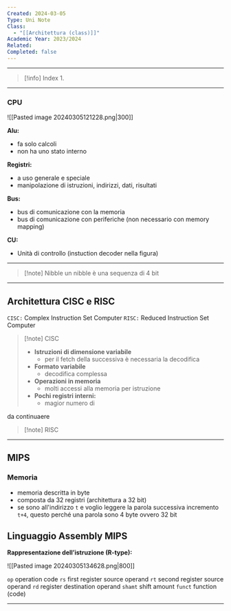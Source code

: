```yaml
---
Created: 2024-03-05
Type: Uni Note
Class:
  - "[[Architettura (class)]]"
Academic Year: 2023/2024
Related: 
Completed: false
---
```

---

>[!info] Index
>1. 

---
### CPU
![[Pasted image 20240305121228.png|300]]

**Alu:**
- fa solo calcoli 
- non ha uno stato interno

**Registri:**
- a uso generale e speciale
- manipolazione di istruzioni, indirizzi, dati, risultati

**Bus:**
- bus di comunicazione con la memoria 
- bus di comunicazione con periferiche (non necessario con memory mapping)

**CU:** 
- Unità di controllo (instuction decoder nella figura)

---

>[!note] Nibble
un nibble è una sequenza di 4 bit

---

## Architettura CISC e RISC

`CISC:` Complex Instruction Set Computer
`RISC:` Reduced Instruction Set Computer

>[!note] CISC
>- **Istruzioni di dimensione variabile**
>	- per il fetch della successiva è necessaria la decodifica 
>- **Formato variabile**
>	- decodifica complessa
>- **Operazioni in memoria**
>	- molti accessi alla memoria per istruzione 
>- **Pochi registri interni:**
>	- magior numero di 

da continuaere

>[!note] RISC
>


---
## MIPS


### Memoria
- memoria descritta in byte
- composta da 32 registri (architettura a 32 bit)
- se sono all'indirizzo `t` e voglio leggere la parola successiva incremento `t+4`, questo perché una parola sono 4 byte ovvero 32 bit

## Linguaggio Assembly MIPS

**Rappresentazione dell’istruzione (R-type):**

![[Pasted image 20240305134628.png|800]]

`op` operation code
`rs` first register source operand
`rt` second register source operand 
`rd` register destination operand 
`shamt` shift amount 
`funct` function (code)

---
